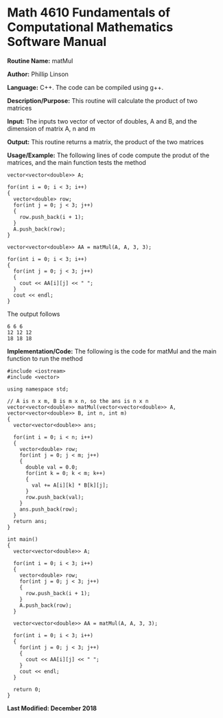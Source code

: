 # Math 4610 Fundamentals of Computational Mathematics Software Manual

**Routine Name:**           matMul

**Author:** Phillip Linson

**Language:** C++. The code can be compiled using g++.

**Description/Purpose:** This routine will calculate the product of two matrices

**Input:** The inputs two vector of vector of doubles, A and B, and the dimension of matrix A, n and m

**Output:** This routine returns a matrix, the product of the two matrices

**Usage/Example:** The following lines of code compute the produt of the matrices, and the main function tests the method
	
    vector<vector<double>> A;

    for(int i = 0; i < 3; i++)
    {
      vector<double> row;
      for(int j = 0; j < 3; j++)
      {
        row.push_back(i + 1);
      }
      A.push_back(row);
    }

    vector<vector<double>> AA = matMul(A, A, 3, 3);

    for(int i = 0; i < 3; i++)
    {
      for(int j = 0; j < 3; j++)
      {
        cout << AA[i][j] << " ";
      }
      cout << endl;
    }
	
The output follows

    6 6 6
    12 12 12
    18 18 18

**Implementation/Code:** The following is the code for matMul and the main function to run the method

    #include <iostream>
    #include <vector>

    using namespace std;

    // A is n x m, B is m x n, so the ans is n x n
    vector<vector<double>> matMul(vector<vector<double>> A, vector<vector<double>> B, int n, int m)
    {
      vector<vector<double>> ans;

      for(int i = 0; i < n; i++)
      {
        vector<double> row;
        for(int j = 0; j < m; j++)
        {
          double val = 0.0;
          for(int k = 0; k < m; k++)
          {
            val += A[i][k] * B[k][j];
          }		
          row.push_back(val);
        }
        ans.push_back(row);
      }
      return ans;
    }

    int main()
    {
      vector<vector<double>> A;

      for(int i = 0; i < 3; i++)
      {
        vector<double> row;
        for(int j = 0; j < 3; j++)
        {
          row.push_back(i + 1);
        }
        A.push_back(row);
      }

      vector<vector<double>> AA = matMul(A, A, 3, 3);

      for(int i = 0; i < 3; i++)
      {
        for(int j = 0; j < 3; j++)
        {
          cout << AA[i][j] << " ";
        }
        cout << endl;
      }

      return 0;
    }

**Last Modified: December 2018**

